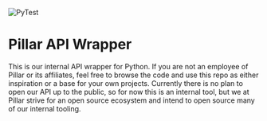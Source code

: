 ![PyTest](https://github.com/pillargg/pillar-api-wrapper/workflows/PyTest/badge.svg)

# Pillar API Wrapper

This is our internal API wrapper for Python. If you are not an employee of Pillar or its affiliates, feel free to browse the code and use this repo as either inspiration or a base for your own projects. Currently there is no plan to open our API up to the public, so for now this is an internal tool, but we at Pillar strive for an open source ecosystem and intend to open source many of our internal tooling.
